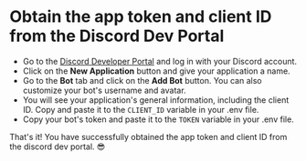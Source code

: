 # Obtain the app token and client ID from the Discord Dev Portal

- Go to the [Discord Developer Portal](https://discord.com/developers/applications) and log in with your Discord account.
- Click on the **New Application** button and give your application a name.
- Go to the **Bot** tab and click on the **Add Bot** button. You can also customize your bot's username and avatar.
- You will see your application's general information, including the client ID. Copy and paste it to the `CLIENT_ID` variable in your .env file.
- Copy your bot's token and paste it to the `TOKEN` variable in your .env file.

That's it! You have successfully obtained the app token and client ID from the discord dev portal. 😎
